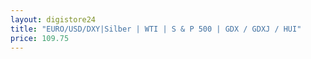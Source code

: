 ```yaml
---
layout: digistore24
title: "EURO/USD/DXY|Silber | WTI | S & P 500 | GDX / GDXJ / HUI"
price: 109.75
---
```

